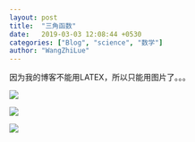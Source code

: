 ```yaml
---
layout: post
title:  "三角函数"
date:   2019-03-03 12:08:44 +0530
categories: ["Blog", "science", "数学"]
author: "WangZhiLue"
---
```

因为我的博客不能用LATEX，所以只能用图片了。。。

![](http://img.ex-jason.pw/images/2019/03/03/_00.png)

![](http://img.ex-jason.pw/images/2019/03/03/_01.png)

![](http://img.ex-jason.pw/images/2019/03/03/_02.png)

